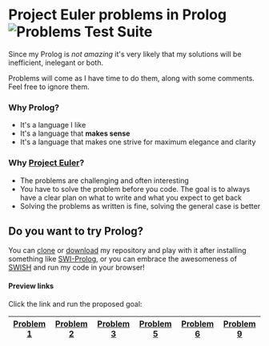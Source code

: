 # Project Euler problems in Prolog ![Problems Test Suite](https://github.com/fp555/euler-prolog/workflows/Problems%20Test%20Suite/badge.svg?branch=master)
Since my Prolog is *not amazing* it's very likely that my solutions will be inefficient, inelegant or both.

Problems will come as I have time to do them, along with some comments. Feel free to ignore them.
### Why Prolog?
- It's a language I like
- It's a language that **makes sense**
- It's a language that makes one strive for maximum elegance and clarity
### Why [Project Euler](https://projecteuler.net/about)?
- The problems are challenging and often interesting
- You have to solve the problem before you code. The goal is to always have a clear plan on what to write and what you expect to get back
- Solving the problems as written is fine, solving the general case is better
## Do you want to try Prolog?
You can [clone](https://help.github.com/en/articles/cloning-a-repository) or [download](https://github.com/fp555/euler-prolog/archive/master.zip) my repository and play with it after installing something like [SWI-Prolog](https://www.swi-prolog.org/Download.html), or you can embrace the awesomeness of [SWISH](https://swish.swi-prolog.org/) and run my code in your browser!
#### Preview links
Click the link and run the proposed goal:

[Problem 1](http://swish.swi-prolog.org/?code=https://github.com/fp555/euler-prolog/raw/master/euler001.pro) | [Problem 2](http://swish.swi-prolog.org/?code=https://github.com/fp555/euler-prolog/raw/master/euler002.pro) | [Problem 3](http://swish.swi-prolog.org/?code=https://github.com/fp555/euler-prolog/raw/master/euler003.pro) | [Problem 5](http://swish.swi-prolog.org/?code=https://github.com/fp555/euler-prolog/raw/master/euler005.pro) | [Problem 6](http://swish.swi-prolog.org/?code=https://github.com/fp555/euler-prolog/raw/master/euler006.pro) | [Problem 9](http://swish.swi-prolog.org/?code=https://github.com/fp555/euler-prolog/raw/master/euler009.pro)
--- | --- | --- | --- | --- | ---